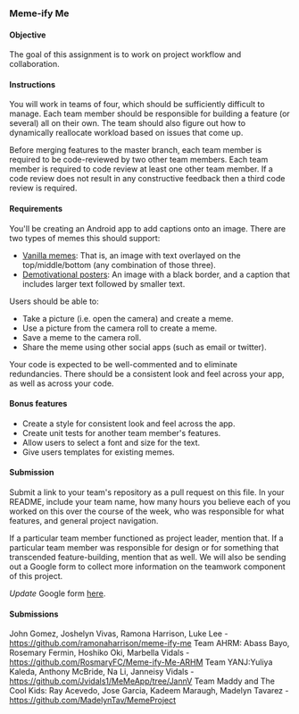 ### Meme-ify Me

#### Objective

The goal of this assignment is to work on project workflow and collaboration.

#### Instructions

You will work in teams of four, which should be sufficiently difficult to manage.
Each team member should be responsible for building a feature (or several) all on their own. The team should also
figure out how to dynamically reallocate workload based on issues that come up.

Before merging features to the master branch, each team member is required to be code-reviewed by two other team
members. Each team member is required to code review at least one other team member. If a code review does not result
in any constructive feedback then a third code review is required.

#### Requirements

You'll be creating an Android app to add captions onto an image. There are two types of memes this should support:
* [Vanilla memes](http://www.quickmeme.com/img/21/21c71509584aaf9f6576b8aeb80ad0d5afa6114e6da2c79e3b0d1808c948b6e7.jpg): That is, an image with text overlayed on the top/middle/bottom (any combination of those three).
* [Demotivational posters](http://www.marcofolio.net/images/stories/fun/imagedump/demotivational_posters/simplicity.jpg): An image with a black border, and a caption that includes larger text followed by
smaller text.

Users should be able to:
* Take a picture (i.e. open the camera) and create a meme.
* Use a picture from the camera roll to create a meme.
* Save a meme to the camera roll.
* Share the meme using other social apps (such as email or twitter).

Your code is expected to be well-commented and to eliminate redundancies. There should be a consistent look
and feel across your app, as well as across your code.

#### Bonus features

* Create a style for consistent look and feel across the app.
* Create unit tests for another team member's features.
* Allow users to select a font and size for the text.
* Give users templates for existing memes.

#### Submission

Submit a link to your team's repository as a pull request on this file. In your README, include your team name,
how many hours you believe each of you worked on this over the course of the week, who was responsible for what
features, and general project navigation.

If a particular team member functioned as project leader, mention that. If a particular team member was responsible
for design or for something that transcended feature-building, mention that as well. We will also be sending out a
Google form to collect more information on the teamwork component of this project.

*Update* Google form [here](https://docs.google.com/a/c4q.nyc/forms/d/1PxS_qG-1RhZJD4iNWtDrUqj_8eLurHBySjA_WfrX6Vw/viewform).

#### Submissions

John Gomez, Joshelyn Vivas, Ramona Harrison, Luke Lee - https://github.com/ramonaharrison/meme-ify-me
Team AHRM: Abass Bayo, Rosemary Fermin, Hoshiko Oki, Marbella Vidals - https://github.com/RosmaryFC/Meme-ify-Me-ARHM
Team YANJ:Yuliya Kaleda, Anthony McBride, Na Li, Janneisy Vidals - https://github.com/Jvidals1/MeMeApp/tree/JannV
Team Maddy and The Cool Kids: Ray Acevedo, Jose Garcia, Kadeem Maraugh, Madelyn Tavarez - https://github.com/MadelynTav/MemeProject
